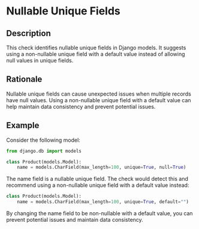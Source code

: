 <!-- checks/nullable_unique_fields.md -->

# Nullable Unique Fields

## Description

This check identifies nullable unique fields in Django models. It suggests using a non-nullable unique field with a default value instead of allowing null values in unique fields.

## Rationale

Nullable unique fields can cause unexpected issues when multiple records have null values. Using a non-nullable unique field with a default value can help maintain data consistency and prevent potential issues.

## Example

Consider the following model:

```python
from django.db import models

class Product(models.Model):
    name = models.CharField(max_length=100, unique=True, null=True)
```

The name field is a nullable unique field. The check would detect this and recommend using a non-nullable unique field with a default value instead:

```python
class Product(models.Model):
    name = models.CharField(max_length=100, unique=True, default="")
```

By changing the name field to be non-nullable with a default value, you can prevent potential issues and maintain data consistency.
